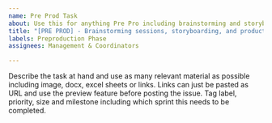 ```yaml
---
name: Pre Prod Task
about: Use this for anything Pre Pro including brainstorming and storyboarding
title: "[PRE PROD] - Brainstorming sessions, storyboarding, and production planning"
labels: Preproduction Phase
assignees: Management & Coordinators

---
```


Describe the task at hand and use as many relevant material as possible including image, docx, excel sheets or links. Links can just be pasted as URL and use the preview feature before posting the issue. Tag label, priority, size and milestone including which sprint this needs to be completed.
